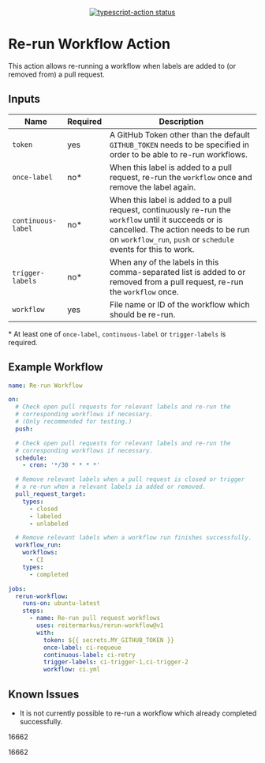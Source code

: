 <p align="center">
  <a href="https://github.com/reitermarkus/rerun-workflow/actions"><img alt="typescript-action status" src="https://github.com/actions/reitermarkus/rerun-workflow/build-test/badge.svg"></a>
</p>


# Re-run Workflow Action

This action allows re-running a workflow when labels are added to (or removed from) a pull request.


## Inputs

| Name | Required  | Description |
|------|-----------|-------------|
| `token` | yes | A GitHub Token other than the default `GITHUB_TOKEN` needs to be specified in order to be able to re-run workflows. |
| `once-label` | no\* | When this label is added to a pull request, re-run the `workflow` once and remove the label again. |
| `continuous-label` | no\* | When this label is added to a pull request, continuously re-run the `workflow` until it succeeds or is cancelled. The action needs to be run on `workflow_run`, `push` or `schedule` events for this to work. |
| `trigger-labels` | no\* | When any of the labels in this comma-separated list is added to or removed from a pull request, re-run the `workflow` once. |
| `workflow` | yes | File name or ID of the workflow which should be re-run. |

\* At least one of `once-label`, `continuous-label` or `trigger-labels` is required.


## Example Workflow

```yml
name: Re-run Workflow

on:
  # Check open pull requests for relevant labels and re-run the
  # corresponding workflows if necessary.
  # (Only recommended for testing.)
  push:

  # Check open pull requests for relevant labels and re-run the
  # corresponding workflows if necessary.
  schedule:
    - cron: '*/30 * * * *'

  # Remove relevant labels when a pull request is closed or trigger
  # a re-run when a relevant labels ia added or removed.
  pull_request_target:
    types:
      - closed
      - labeled
      - unlabeled

  # Remove relevant labels when a workflow run finishes successfully.
  workflow_run:
    workflows:
      - CI
    types:
      - completed

jobs:
  rerun-workflow:
    runs-on: ubuntu-latest
    steps:
      - name: Re-run pull request workflows
        uses: reitermarkus/rerun-workflow@v1
        with:
          token: ${{ secrets.MY_GITHUB_TOKEN }}
          once-label: ci-requeue
          continuous-label: ci-retry
          trigger-labels: ci-trigger-1,ci-trigger-2
          workflow: ci.yml
```


## Known Issues

- It is not currently possible to re-run a workflow which already completed successfully.

16662

16662
